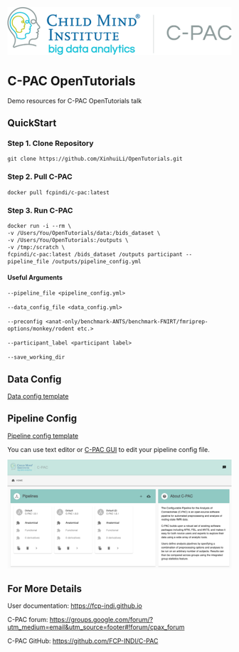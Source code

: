 ![header](img/CPAC-CMI.png)

# C-PAC OpenTutorials

Demo resources for C-PAC OpenTutorials talk

## QuickStart

### Step 1. Clone Repository
```
git clone https://github.com/XinhuiLi/OpenTutorials.git
```

### Step 2. Pull C-PAC
```
docker pull fcpindi/c-pac:latest
```

### Step 3. Run C-PAC
```
docker run -i --rm \
-v /Users/You/OpenTutorials/data:/bids_dataset \
-v /Users/You/OpenTutorials:/outputs \
-v /tmp:/scratch \
fcpindi/c-pac:latest /bids_dataset /outputs participant --pipeline_file /outputs/pipeline_config.yml
```

#### Useful Arguments
```
--pipeline_file <pipeline_config.yml>

--data_config_file <data_config.yml>

--preconfig <anat-only/benchmark-ANTS/benchmark-FNIRT/fmriprep-options/monkey/rodent etc.>

--participant_label <participant label>

--save_working_dir
```

## Data Config
[Data config template](./data_config.yml)

## Pipeline Config
[Pipeline config template](./pipeline_config.yml)

You can use text editor or [C-PAC GUI](https://fcp-indi.github.io/C-PAC_GUI/versions/nightly/browser/#/) to edit your pipeline config file.

![gui](img/CPAC-GUI.jpg)

## For More Details
User documentation: https://fcp-indi.github.io

C-PAC forum: https://groups.google.com/forum/?utm_medium=email&utm_source=footer#!forum/cpax_forum

C-PAC GitHub: https://github.com/FCP-INDI/C-PAC
